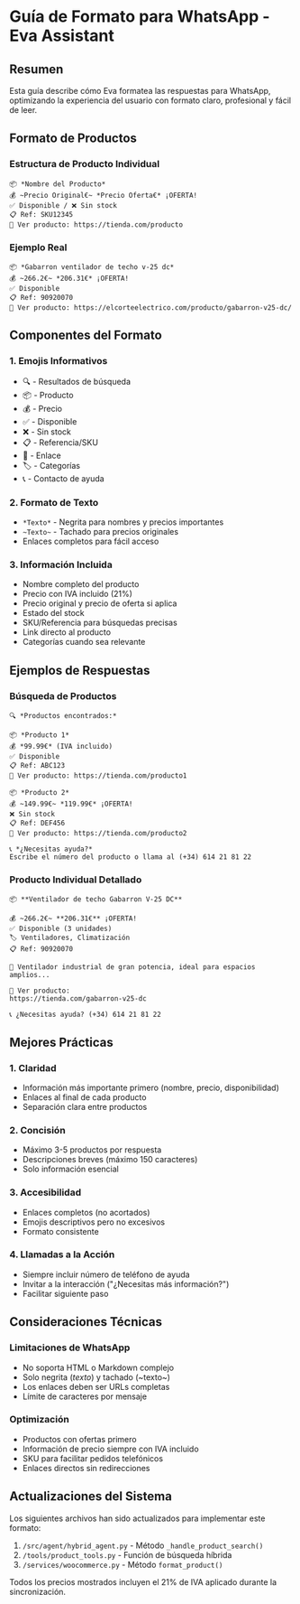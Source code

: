 # Guía de Formato para WhatsApp - Eva Assistant

## Resumen
Esta guía describe cómo Eva formatea las respuestas para WhatsApp, optimizando la experiencia del usuario con formato claro, profesional y fácil de leer.

## Formato de Productos

### Estructura de Producto Individual
```
📦 *Nombre del Producto*
💰 ~Precio Original€~ *Precio Oferta€* ¡OFERTA!
✅ Disponible / ❌ Sin stock
📋 Ref: SKU12345
🔗 Ver producto: https://tienda.com/producto

```

### Ejemplo Real
```
📦 *Gabarron ventilador de techo v-25 dc*
💰 ~266.2€~ *206.31€* ¡OFERTA!
✅ Disponible
📋 Ref: 90920070
🔗 Ver producto: https://elcorteelectrico.com/producto/gabarron-v25-dc/
```

## Componentes del Formato

### 1. Emojis Informativos
- 🔍 - Resultados de búsqueda
- 📦 - Producto
- 💰 - Precio
- ✅ - Disponible
- ❌ - Sin stock
- 📋 - Referencia/SKU
- 🔗 - Enlace
- 🏷️ - Categorías
- 📞 - Contacto de ayuda

### 2. Formato de Texto
- `*Texto*` - Negrita para nombres y precios importantes
- `~Texto~` - Tachado para precios originales
- Enlaces completos para fácil acceso

### 3. Información Incluida
- Nombre completo del producto
- Precio con IVA incluido (21%)
- Precio original y precio de oferta si aplica
- Estado del stock
- SKU/Referencia para búsquedas precisas
- Link directo al producto
- Categorías cuando sea relevante

## Ejemplos de Respuestas

### Búsqueda de Productos
```
🔍 *Productos encontrados:*

📦 *Producto 1*
💰 *99.99€* (IVA incluido)
✅ Disponible
📋 Ref: ABC123
🔗 Ver producto: https://tienda.com/producto1

📦 *Producto 2*
💰 ~149.99€~ *119.99€* ¡OFERTA!
❌ Sin stock
📋 Ref: DEF456
🔗 Ver producto: https://tienda.com/producto2

📞 *¿Necesitas ayuda?*
Escribe el número del producto o llama al (+34) 614 21 81 22
```

### Producto Individual Detallado
```
📦 **Ventilador de techo Gabarron V-25 DC**

💰 ~266.2€~ **206.31€** ¡OFERTA!
✅ Disponible (3 unidades)
🏷️ Ventiladores, Climatización
📋 Ref: 90920070

📝 Ventilador industrial de gran potencia, ideal para espacios amplios...

🔗 Ver producto:
https://tienda.com/gabarron-v25-dc

📞 ¿Necesitas ayuda? (+34) 614 21 81 22
```

## Mejores Prácticas

### 1. Claridad
- Información más importante primero (nombre, precio, disponibilidad)
- Enlaces al final de cada producto
- Separación clara entre productos

### 2. Concisión
- Máximo 3-5 productos por respuesta
- Descripciones breves (máximo 150 caracteres)
- Solo información esencial

### 3. Accesibilidad
- Enlaces completos (no acortados)
- Emojis descriptivos pero no excesivos
- Formato consistente

### 4. Llamadas a la Acción
- Siempre incluir número de teléfono de ayuda
- Invitar a la interacción ("¿Necesitas más información?")
- Facilitar siguiente paso

## Consideraciones Técnicas

### Limitaciones de WhatsApp
- No soporta HTML o Markdown complejo
- Solo negrita (*texto*) y tachado (~texto~)
- Los enlaces deben ser URLs completas
- Límite de caracteres por mensaje

### Optimización
- Productos con ofertas primero
- Información de precio siempre con IVA incluido
- SKU para facilitar pedidos telefónicos
- Enlaces directos sin redirecciones

## Actualizaciones del Sistema

Los siguientes archivos han sido actualizados para implementar este formato:

1. `/src/agent/hybrid_agent.py` - Método `_handle_product_search()`
2. `/tools/product_tools.py` - Función de búsqueda híbrida
3. `/services/woocommerce.py` - Método `format_product()`

Todos los precios mostrados incluyen el 21% de IVA aplicado durante la sincronización.